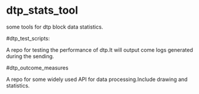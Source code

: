 # dtp_stats_tool
some tools for dtp block data statistics.

#dtp_test_scripts:

A repo for testing the performance of dtp.It will output come logs generated during the sending.

#dtp_outcome_measures

A repo for some widely used API for data processing.Include drawing and statistics. 
